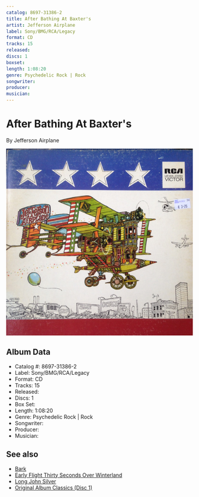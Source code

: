 ```yaml
---
catalog: 8697-31386-2
title: After Bathing At Baxter's
artist: Jefferson Airplane
label: Sony/BMG/RCA/Legacy
format: CD
tracks: 15
released: 
discs: 1
boxset: 
length: 1:08:20
genre: Psychedelic Rock | Rock
songwriter: 
producer: 
musician: 
---
```


# After Bathing At Baxter's

By Jefferson Airplane

![](../../assets/cdcovers/Jefferson_Airplane-After_Bathing_At_Baxters.png)

## Album Data

- Catalog #: 8697-31386-2
- Label: Sony/BMG/RCA/Legacy
- Format: CD
- Tracks: 15
- Released: 
- Discs: 1
- Box Set: 
- Length: 1:08:20
- Genre: Psychedelic Rock | Rock
- Songwriter: 
- Producer: 
- Musician: 


## See also

- [Bark](Bark.md)
- [Early Flight Thirty Seconds Over Winterland](Early_Flight_Thirty_Seconds_Over_Winterland.md)
- [Long John Silver](Long_John_Silver.md)
- [Original Album Classics (Disc 1)](Original_Album_Classics_Disc_1.md)
